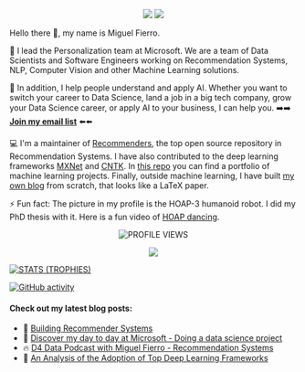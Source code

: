<p align="center">
  <a href="https://www.linkedin.com/in/miguelgfierro/" target="_blank"><img src="https://img.shields.io/badge/Linkedin-Follow%20Miguel-blue?logo=linkedin" /></a>
  <a href="https://miguelgfierro.com/?utm_source=github&utm_medium=profile&utm_campaign=github-readme" target="_blank"><img src="https://img.shields.io/badge/Blog-Visit%20miguelgfierro.com-blue.svg" /></a>
  <!--<a href="https://twitter.com/intent/follow?screen_name=miguelgfierro" target="_blank"><img src="https://img.shields.io/twitter/follow/miguelgfierro?style=social" /></a>-->
</p>

Hello there 👋, my name is Miguel Fierro.

🤖 I lead the Personalization team at Microsoft. We are a team of Data Scientists and Software Engineers working on Recommendation Systems, NLP, Computer Vision and other Machine Learning solutions.

💬 In addition, I help people understand and apply AI. Whether you want to switch your career to Data Science, land a job in a big tech company, grow your Data Science career, or apply AI to your business, I can help you. ➡️➡️ **[Join my email list](https://bit.ly/emaillistmiguel)** ⬅️⬅️

💻 I'm a maintainer of [Recommenders](https://github.com/microsoft/recommenders), the top open source repository in Recommendation Systems. I have also contributed to the deep learning frameworks [MXNet](https://github.com/apache/incubator-mxnet) and [CNTK](https://github.com/microsoft/cntk). In [this repo](https://github.com/miguelgfierro/sciblog_support) you can find a portfolio of machine learning projects. Finally, outside machine learning, I have built [my own blog](https://github.com/miguelgfierro/sciblog) from scratch, that looks like a LaTeX paper. 

⚡ Fun fact: The picture in my profile is the HOAP-3 humanoid robot. I did my PhD thesis with it. Here is a fun video of [HOAP dancing](https://www.youtube.com/watch?v=fbu2cYW08HQ).

<p align="center">
  <img src="https://komarev.com/ghpvc/?username=miguelgfierro&label=Profile%20views&color=blue&style=flat" alt="PROFILE VIEWS"/>
</p>

<p align="center">
  <img src="https://github-readme-stats.vercel.app/api?username=miguelgfierro&count_private=true&show_icons=true&theme=react&include_all_commits=true&hide=contribs" />
</p>

<p align="center">

[![STATS (TROPHIES)](https://github-profile-trophy.vercel.app/?username=miguelgfierro&theme=gruvbox&margin-w=15&margin-h=15&column=8)](https://github.com/miguelgfierro)

[![GitHub activity](https://activity-graph.herokuapp.com/graph?username=miguelgfierro&theme=react-dark)](https://github.com/miguelgfierro)

</p>

#### Check out my latest blog posts:

<!-- BLOG-POST-LIST:START -->
 - 🦾 [Building Recommender Systems](https://miguelgfierro.com/blog/2022/building-recommender-systems/?utm_source=github&utm_medium=profile&utm_campaign=github-readme)
 - 📢 [Discover my day to day at Microsoft - Doing a data science project](https://miguelgfierro.com/blog/2022/discover-my-day-to-day-at-microsoft-doing-a-data-science-project/?utm_source=github&utm_medium=profile&utm_campaign=github-readme)
 - 🔥 [D4 Data Podcast with Miguel Fierro - Recommendation Systems](https://miguelgfierro.com/blog/2022/d4-data-podcast-with-miguel-fierro-recommendation-systems/?utm_source=github&utm_medium=profile&utm_campaign=github-readme)
 - 🤖 [An Analysis of the Adoption of Top Deep Learning Frameworks](https://miguelgfierro.com/blog/2022/an-analysis-of-the-adoption-of-top-deep-learning-frameworks/?utm_source=github&utm_medium=profile&utm_campaign=github-readme)<!-- BLOG-POST-LIST:END -->
